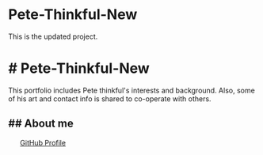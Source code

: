 # Pete-Thinkful-New
This is the updated project.
<h1># Pete-Thinkful-New</h1>

<p>This portfolio includes Pete thinkful's interests and background. 
  Also, some of his art and contact info is shared to co-operate with others.</p>

<h2>## About me</h2>
<ul>
  <a href="https://github.com/Drartfoto">GitHub Profile</a>
</ul>

